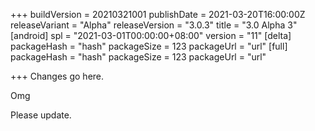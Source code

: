 +++
buildVersion = 20210321001
publishDate = 2021-03-20T16:00:00Z
releaseVariant = "Alpha"
releaseVersion = "3.0.3"
title = "3.0 Alpha 3"
[android]
spl = "2021-03-01T00:00:00+08:00"
version = "11"
[delta]
packageHash = "hash"
packageSize = 123
packageUrl = "url"
[full]
packageHash = "hash"
packageSize = 123
packageUrl = "url"

+++
Changes go here.

Omg

Please update.
